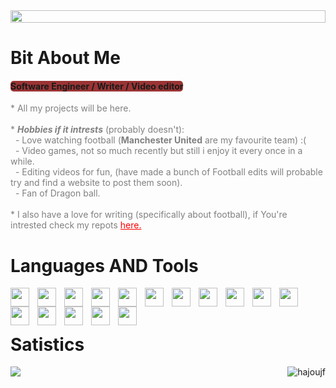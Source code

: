 <div style= "display:flex;justify-content:center;width:100%;"> <img style="width:100%" src="https://qph.cf2.quoracdn.net/main-qimg-10e9e858f1ac5006bc09d5cc5f440478"> </div>
<h1>Bit About Me</h1>
<h4><span style="background: #9B3434;  border-radius: 5px; "><b>Software Engineer / Writer / Video editor</b></span></h4> 
<p style="color:gray">
    * All my projects will be here.<br><br>
    * <b><i>Hobbies if it intrests</i></b> (probably doesn't):<br>
    &nbsp;&nbsp;- Love watching football (<b>Manchester United</b> are my favourite team) :(<br>
    &nbsp;&nbsp;- Video games, not so much recently but still i enjoy it every once in a while.<br>
    &nbsp;&nbsp;- Editing videos for fun, (have made a bunch of Football edits will probable try and find a website to post them soon). <br>
    &nbsp;&nbsp;- Fan of Dragon ball. <br> <br>
    * I also have a love for writing (specifically about football), if You're intrested check my repots <a href="www.medium.com/@m1902p" style="color:red">here.</a> <br>
</p>

<h1>Languages AND Tools</h1>

<img align="left" width="30px" style="padding-right:10px;" src="https://cdn.jsdelivr.net/gh/devicons/devicon/icons/java/java-original.svg"/>
<img align="left" width="30px" style="padding-right:10px;" src="https://cdn.jsdelivr.net/gh/devicons/devicon/icons/typescript/typescript-plain.svg" />
<img align="left" width="30px" style="padding-right:10px;" src="https://cdn.jsdelivr.net/gh/devicons/devicon/icons/angularjs/angularjs-plain.svg" />
<img align="left" width="30px" style="padding-right:10px;" src="https://cdn.jsdelivr.net/gh/devicons/devicon/icons/linux/linux-original.svg" />
<img align="left" width="30px" style="padding-right:10px;" src="https://cdn.jsdelivr.net/gh/devicons/devicon/icons/html5/html5-plain.svg" />
<img align="left" width="30px" style="padding-right:10px;" src="https://cdn.jsdelivr.net/gh/devicons/devicon/icons/css3/css3-plain.svg" />
<img align="left" width="30px" style="padding-right:10px;" src="https://cdn.jsdelivr.net/gh/devicons/devicon/icons/javascript/javascript-plain.svg" />
<img align="left" width="30px" style="padding-right:10px;" src="https://cdn.jsdelivr.net/gh/devicons/devicon/icons/nodejs/nodejs-original.svg" />
<img align="left" width="30px" style="padding-right:10px;" src="https://cdn.jsdelivr.net/gh/devicons/devicon/icons/python/python-plain.svg" />
<img align="left" width="30px" style="padding-right:10px;" src="https://cdn.jsdelivr.net/gh/devicons/devicon/icons/github/github-original.svg" />
<img align="left" width="30px" style="padding-right:10px;" src="https://cdn.jsdelivr.net/gh/devicons/devicon/icons/bash/bash-original.svg" />
<img align="left" width="30px" style="padding-right:10px;" src="https://cdn.jsdelivr.net/gh/devicons/devicon@latest/icons/mysql/mysql-original-wordmark.svg" />
<img align="left" width="30px" style="padding-right:10px;" src="https://cdn.jsdelivr.net/gh/devicons/devicon@latest/icons/mongodb/mongodb-original-wordmark.svg" />
<img align="left" width="30px" style="padding-right:10px;" src="https://cdn.jsdelivr.net/gh/devicons/devicon@latest/icons/selenium/selenium-original.svg" />
<img align="left" width="30px" style="padding-right:10px;" src="https://cdn.jsdelivr.net/gh/devicons/devicon@latest/icons/androidstudio/androidstudio-original-wordmark.svg" />
<img align="left" width="30px" style="padding-right:10px;" src="https://cdn.jsdelivr.net/gh/devicons/devicon@latest/icons/php/php-plain.svg" /><br/><br/>

<h1>Satistics</h1>
<p><img align=center src="https://github-readme-stats.vercel.app/api?username=hajoujf&show_icons=true&hide=contribs,prs&cache_seconds=86400&theme=holi"> <img align="right" src="https://github-readme-stats.vercel.app/api/top-langs?username=hajoujf&show_icons=true&locale=en&layout=compact&theme=holi" alt="hajoujf" /></p>
